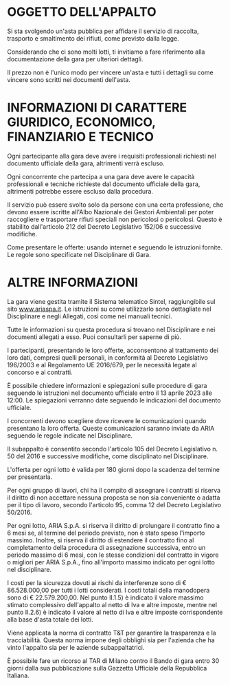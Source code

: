 # OGGETTO DELL'APPALTO
Si sta svolgendo un'asta pubblica per affidare il servizio di raccolta, trasporto e smaltimento dei rifiuti, come previsto dalla legge.

Considerando che ci sono molti lotti, ti invitiamo a fare riferimento alla documentazione della gara per ulteriori dettagli.

Il prezzo non è l'unico modo per vincere un'asta e tutti i dettagli su come vincere sono scritti nei documenti dell'asta.

# INFORMAZIONI DI CARATTERE GIURIDICO, ECONOMICO, FINANZIARIO E TECNICO
Ogni partecipante alla gara deve avere i requisiti professionali richiesti nel documento ufficiale della gara, altrimenti verrà escluso.

Ogni concorrente che partecipa a una gara deve avere le capacità professionali e tecniche richieste dal documento ufficiale della gara, altrimenti potrebbe essere escluso dalla procedura.

Il servizio può essere svolto solo da persone con una certa professione, che devono essere iscritte all'Albo Nazionale dei Gestori Ambientali per poter raccogliere e trasportare rifiuti speciali non pericolosi o pericolosi. Questo è stabilito dall'articolo 212 del Decreto Legislativo 152/06 e successive modifiche.

Come presentare le offerte: usando internet e seguendo le istruzioni fornite. Le regole sono specificate nel Disciplinare di Gara.

# ALTRE INFORMAZIONI
La gara viene gestita tramite il Sistema telematico Sintel, raggiungibile sul sito www.ariaspa.it. Le istruzioni su come utilizzarlo sono dettagliate nel Disciplinare e negli Allegati, così come nei manuali tecnici.

Tutte le informazioni su questa procedura si trovano nel Disciplinare e nei documenti allegati a esso. Puoi consultarli per saperne di più.

I partecipanti, presentando le loro offerte, acconsentono al trattamento dei loro dati, compresi quelli personali, in conformità al Decreto Legislativo 196/2003 e al Regolamento UE 2016/679, per le necessità legate al concorso e ai contratti.

È possibile chiedere informazioni e spiegazioni sulle procedure di gara seguendo le istruzioni nel documento ufficiale entro il 13 aprile 2023 alle 12:00. Le spiegazioni verranno date seguendo le indicazioni del documento ufficiale.

I concorrenti devono scegliere dove ricevere le comunicazioni quando presentano la loro offerta. Queste comunicazioni saranno inviate da ARIA seguendo le regole indicate nel Disciplinare.

Il subappalto è consentito secondo l'articolo 105 del Decreto Legislativo n. 50 del 2016 e successive modifiche, come disciplinato nel Disciplinare.

L'offerta per ogni lotto è valida per 180 giorni dopo la scadenza del termine per presentarla.

Per ogni gruppo di lavori, chi ha il compito di assegnare i contratti si riserva il diritto di non accettare nessuna proposta se non sia conveniente o adatta per il tipo di lavoro, secondo l'articolo 95, comma 12 del Decreto Legislativo 50/2016.

Per ogni lotto, ARIA S.p.A. si riserva il diritto di prolungare il contratto fino a 6 mesi se, al termine del periodo previsto, non è stato speso l'importo massimo. Inoltre, si riserva il diritto di estendere il contratto fino al completamento della procedura di assegnazione successiva, entro un periodo massimo di 6 mesi, con le stesse condizioni del contratto in vigore o migliori per ARIA S.p.A., fino all'importo massimo indicato per ogni lotto nel disciplinare.

I costi per la sicurezza dovuti ai rischi da interferenze sono di € 86.528.000,00 per tutti i lotti considerati. I costi totali della manodopera sono di € 22.579.200,00. Nel punto II.1.5) è indicato il valore massimo stimato complessivo dell'appalto al netto di Iva e altre imposte, mentre nel punto II.2.6) è indicato il valore al netto di Iva e altre imposte corrispondente alla base d'asta totale dei lotti.

Viene applicata la norma di contratto T&T per garantire la trasparenza e la tracciabilità. Questa norma impone degli obblighi sia per l'azienda che ha vinto l'appalto sia per le aziende subappaltatrici.

È possibile fare un ricorso al TAR di Milano contro il Bando di gara entro 30 giorni dalla sua pubblicazione sulla Gazzetta Ufficiale della Repubblica Italiana.

